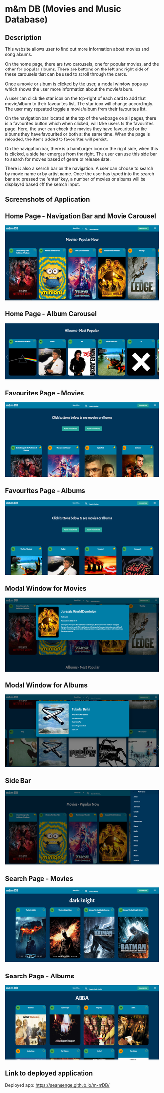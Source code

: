 # m&m DB (Movies and Music Database)



## Description
This website allows user to find out more information about movies and song albums.

On the home page, there are two carousels, one for popular movies, and the other for popular albums. There are buttons on the left and right side of these carousels that can be used to scroll through the cards.

Once a movie or album is clicked by the user, a modal window pops up which shows the user more information about the movie/album.

A user can click the star icon on the top-right of each card to add that movie/album to their favourites list. The star icon will change accordingly. The user may repeated toggle a movie/album from their favourites list.

On the navigation bar located at the top of the webpage on all pages, there is a favourites button which when clicked, will take users to the favourites page. Here, the user can check the movies they have favourited or the albums they have favourited or both at the same time. When the page is reloaded, the items added to favourites will persist.

On the navigation bar, there is a hamburger icon on the right side, when this is clicked, a side bar emerges from the right. The user can use this side bar to search for movies based of genre or release date.

There is also a search bar on the navigation. A user can choose to search by movie name or by artist name. Once the user has typed into the search bar and pressed the 'enter' key, a number of movies or albums will be displayed based off the search input.



## Screenshots of Application

## Home Page -  Navigation Bar and Movie Carousel
![](./assets/images/screenshot-1.png)
## Home Page - Album Carousel
![](./assets/images/screenshot-2.png)
## Favourites Page - Movies
![](./assets/images/screenshot-3.png)
## Favourites Page - Albums
![](./assets/images/screenshot-4.png)
## Modal Window for Movies
![](./assets/images/screenshot-5.png)
## Modal Window for Albums
![](./assets/images/screenshot-6.png)
## Side Bar
![](./assets/images/screenshot-7.png)
## Search Page - Movies
![](./assets/images/screenshot-8.png)
## Search Page - Albums
![](./assets/images/screenshot-9.png)



## Link to deployed application
Deployed app: https://seangenge.github.io/m-mDB/

